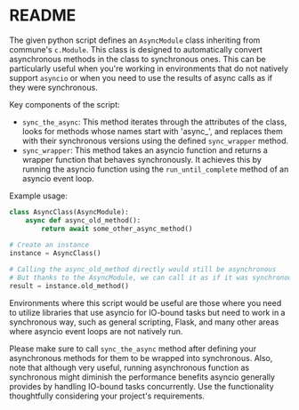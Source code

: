 # README

The given python script defines an `AsyncModule` class inheriting from commune's `c.Module`. This class is designed to automatically convert asynchronous methods in the class to synchronous ones. This can be particularly useful when you're working in environments that do not natively support `asyncio` or when you need to use the results of async calls as if they were synchronous.

Key components of the script:

- `sync_the_async`: This method iterates through the attributes of the class, looks for methods whose names start with 'async_', and replaces them with their synchronous versions using the defined `sync_wrapper` method.
- `sync_wrapper`: This method takes an asyncio function and returns a wrapper function that behaves synchronously. It achieves this by running the asyncio function using the `run_until_complete` method of an asyncio event loop.

Example usage:

```python
class AsyncClass(AsyncModule):
    async def async_old_method():
        return await some_other_async_method()
        
# Create an instance
instance = AsyncClass()

# Calling the async_old_method directly would still be asynchronous
# But thanks to the AsyncModule, we can call it as if it was synchronous
result = instance.old_method()
```

Environments where this script would be useful are those where you need to utilize libraries that use asyncio for IO-bound tasks but need to work in a synchronous way, such as general scripting, Flask, and many other areas where asyncio event loops are not natively run.

Please make sure to call `sync_the_async` method after defining your asynchronous methods for them to be wrapped into synchronous. Also, note that although very useful, running asynchronous function as synchronous might diminish the performance benefits asyncio generally provides by handling IO-bound tasks concurrently. Use the functionality thoughtfully considering your project's requirements.

